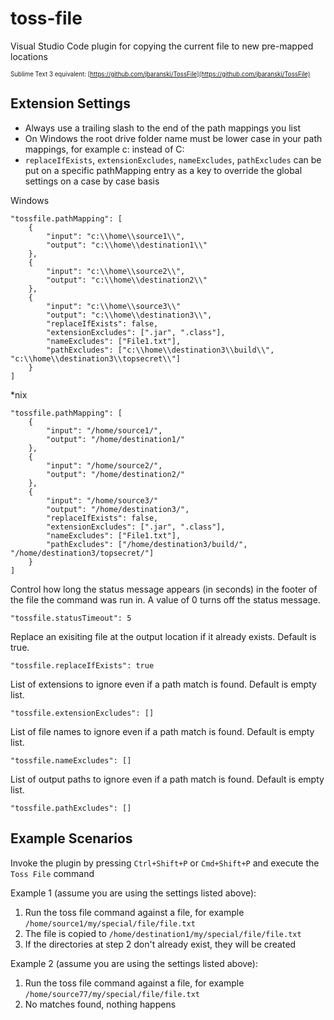 # toss-file

Visual Studio Code plugin for copying the current file to new pre-mapped locations

<sup><sub>Sublime Text 3 equivalent: [https://github.com/jbaranski/TossFile](https://github.com/jbaranski/TossFile)</sub></sup>

## Extension Settings

- Always use a trailing slash to the end of the path mappings you list
- On Windows the root drive folder name must be lower case in your path mappings, for example c: instead of C:
- `replaceIfExists`, `extensionExcludes`, `nameExcludes`, `pathExcludes` can be put on a specific pathMapping entry as a key to override the global settings on a case by case basis

Windows
```
"tossfile.pathMapping": [
    {
        "input": "c:\\home\\source1\\",
        "output": "c:\\home\\destination1\\"
    },
    {
        "input": "c:\\home\\source2\\",
        "output": "c:\\home\\destination2\\"
    },
    {
        "input": "c:\\home\\source3\\"
        "output": "c:\\home\\destination3\\",
        "replaceIfExists": false,
        "extensionExcludes": [".jar", ".class"],
        "nameExcludes": ["File1.txt"],
        "pathExcludes": ["c:\\home\\destination3\\build\\", "c:\\home\\destination3\\topsecret\\"]
    }
]
```

*nix
```
"tossfile.pathMapping": [
    {
        "input": "/home/source1/",
        "output": "/home/destination1/"
    },
    {
        "input": "/home/source2/",
        "output": "/home/destination2/"
    },
    {
        "input": "/home/source3/"
        "output": "/home/destination3/",
        "replaceIfExists": false,
        "extensionExcludes": [".jar", ".class"],
        "nameExcludes": ["File1.txt"],
        "pathExcludes": ["/home/destination3/build/", "/home/destination3/topsecret/"]
    }
]
```

Control how long the status message appears (in seconds) in the footer of the file the command was run in. A value of 0 turns off the status message.
```
"tossfile.statusTimeout": 5
```

Replace an exisiting file at the output location if it already exists. Default is true.
```
"tossfile.replaceIfExists": true
```

List of extensions to ignore even if a path match is found. Default is empty list.
```
"tossfile.extensionExcludes": []
```

List of file names to ignore even if a path match is found. Default is empty list.
```
"tossfile.nameExcludes": []
```

List of output paths to ignore even if a path match is found. Default is empty list.
```
"tossfile.pathExcludes": []
```

## Example Scenarios

Invoke the plugin by pressing `Ctrl+Shift+P` or `Cmd+Shift+P` and execute the `Toss File` command

Example 1 (assume you are using the settings listed above):

1. Run the toss file command against a file, for example `/home/source1/my/special/file/file.txt`
2. The file is copied to `/home/destination1/my/special/file/file.txt`
3. If the directories at step 2 don't already exist, they will be created

Example 2 (assume you are using the settings listed above):

1. Run the toss file command against a file, for example `/home/source77/my/special/file/file.txt`
2. No matches found, nothing happens
